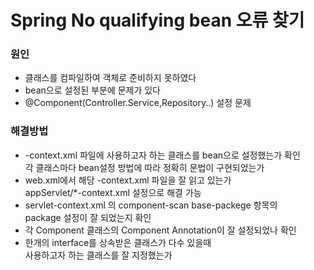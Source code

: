 # Spring No qualifying bean 오류 찾기
### 원인
* 클래스를 컴파일하여 객체로 준비하지 못하였다
* bean으로 설정된 부분에 문제가 있다
* @Component(Controller.Service,Repository..) 설정 문제

### 해결방법
* -context.xml 파일에 사용하고자 하는 클래스를 bean으로 설정했는가 확인  
각 클래스마다 bean설정 방법에 따라 정확히 문법이 구현되었는가
* web.xml에서 해당 -context.xml 파일을 잘 읽고 있는가  
appServlet/*-context.xml 설정으로 해결 가능
* servlet-context.xml 의 component-scan base-packege 항목의   
package 설정이 잘 되었는지 확인
* 각 Component 클래스의 Component Annotation이 잘 설정되었나 확인
* 한개의 interface를 상속받은 클래스가 다수 있을때  
사용하고자 하는 클래스를 잘 지정했는가




